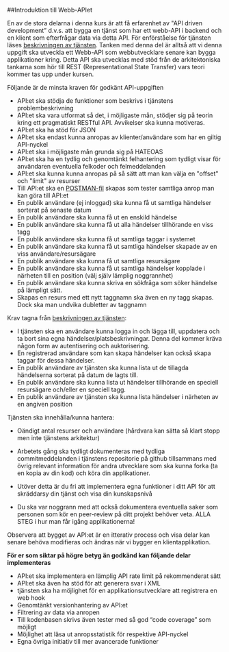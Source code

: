 ##Introduktion till Webb-APIet

En av de stora delarna i denna kurs är att få erfarenhet av "API driven development” d.v.s. att bygga en tjänst som har ett webb-API i backend och en klient som efterfrågar data via detta API. För enförståelse för tjänsten läses
[beskrivningen av tjänsten](https://coursepress.lnu.se/kurs/webbramverk/tjansten-toerh/).
Tanken med denna del är alltså att vi denna uppgift ska utveckla ett Webb-API som webbutvecklare senare kan bygga applikationer kring. Detta API ska utvecklas med stöd från de arkitektoniska tankarna som hör till REST (Representational State Transfer) vars teori kommer tas upp under kursen.

Följande är de minsta kraven för godkänt API-uppgiften

* API:et ska stödja de funktioner som beskrivs i tjänstens problembeskrivning
* API:et ska vara utformat så det, i möjligaste mån, stödjer sig på teorin kring ett pragmatiskt RESTful API. Avvikelser ska kunna motiveras.
* API:et ska ha stöd för JSON
* API:et ska endast kunna anropas av klienter/användare som har en giltig API-nyckel
* API:et ska i möjligaste mån grunda sig på HATEOAS
* API:et ska ha en tydlig och genomtänkt felhantering som tydligt visar för användaren eventuella felkoder och felmeddelanden
* API:et ska kunna kunna anropas på så sätt att man kan välja en "offset" och "limit" av resurser
* Till API:et ska en [POSTMAN-fil](https://www.google.se/url?sa=t&rct=j&q=&esrc=s&source=web&cd=1&cad=rja&uact=8&ved=0CCAQFjAA&url=https%3A%2F%2Fchrome.google.com%2Fwebstore%2Fdetail%2Fpostman-rest-client%2Ffdmmgilgnpjigdojojpjoooidkmcomcm&ei=cXXYVMX8EcqkygPhsoHYBA&usg=AFQjCNFL71vN61QG0LKlw7VDJvIZDprjHA&sig2=pq3-HnenvWt4SuqSIqo4xw) skapas som tester samtliga anrop man kan göra till API:et
* En publik användare (ej inloggad) ska kunna få ut samtliga händelser sorterat på senaste datum 
* En publik användare ska kunna få ut en enskild händelse
* En publik användare ska kunna få ut alla händelser tillhörande en viss tagg
* En publik användare ska kunna få ut samtliga taggar i systemet
* En publik användare ska kunna få ut samtliga händelser skapade av en viss användare/resursägare
* En publik användare ska kunna få ut samtliga resursägare
* En publik användare ska kunna få ut samtliga händelser kopplade i närheten till en position (välj själv lämplig noggrannhet)
* En publik användare ska kunna skriva en sökfråga som söker händelse på lämpligt sätt.
* Skapas en resurs med ett nytt taggnamn ska även en ny tagg skapas. Dock ska man undvika dubletter av taggnamn

Krav tagna från [beskrivningen av tjänsten](https://coursepress.lnu.se/kurs/webbramverk/tjansten-toerh/):

* I tjänsten ska en användare kunna logga in och lägga till, uppdatera och ta bort sina egna händelser/platsbeskrivningar. Denna del kommer kräva någon form av autentisering och auktorisering.
* En registrerad användare som kan skapa händelser kan också skapa taggar för dessa händelser.
* En publik användare av tjänsten ska kunna lista ut de tillagda händelserna sorterat på datum de lagts till.
* En publik användare ska kunna lista ut händelser tillhörande en speciell resursägare och/eller en speciell tagg.
* En publik användare av tjänsten ska kunna lista händelser i närheten av en angiven position

Tjänsten ska innehålla/kunna hantera:

* Oändigt antal resurser och användare (hårdvara kan sätta så klart stopp men inte tjänstens arkitektur)
* Arbetets gång ska tydligt dokumenteras med tydliga commitmeddelanden i tjänstens repositorie på github tillsammans med övrig relevant information för andra utvecklare som ska kunna forka (ta en kopia av din kod) och köra din applikationer.

* Utöver detta är du fri att implementera egna funktioner i ditt API för att skräddarsy din tjänst och visa din kunskapsnivå
* Du ska var noggrann med att också dokumentera eventuella saker som personen som kör en peer-review på ditt projekt behöver veta. ALLA STEG i hur man får igång applikationerna!

Observera att bygget av API:et är en itterativ process och visa delar kan senare behöva modifieras och ändras när vi bygger en klientapplikation.

**För er som siktar på högre betyg än godkänd kan följande delar implementeras**

* API:et ska implementera en lämplig API rate limit på rekommenderat sätt
* API:et ska även ha stöd för att generera svar i XML
* tjänsten ska ha möjlighet för en applikationsutvecklare att registrera en web hook
* Genomtänkt versionhantering av API:et
* Filtrering av data via anropen 
* Till kodenbasen skrivs även tester med så god “code coverage” som möjligt
* Möjlighet att läsa ut anropsstatistik för respektive API-nyckel
* Egna övriga initiativ till mer avancerade funktioner

